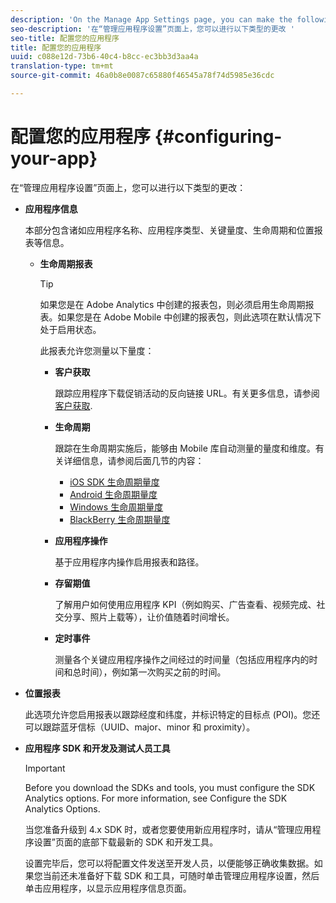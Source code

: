 ```yaml
---
description: 'On the Manage App Settings page, you can make the following types of changes '
seo-description: '在“管理应用程序设置”页面上，您可以进行以下类型的更改 '
seo-title: 配置您的应用程序
title: 配置您的应用程序
uuid: c088e12d-73b6-40c4-b8cc-ec3bb3d3aa4a
translation-type: tm+mt
source-git-commit: 46a0b8e0087c65880f46545a78f74d5985e36cdc

---
```



# 配置您的应用程序 {#configuring-your-app}

在“管理应用程序设置”页面上，您可以进行以下类型的更改：

* **应用程序信息**

   本部分包含诸如应用程序名称、应用程序类型、关键量度、生命周期和位置报表等信息。

   * **生命周期报表**

      >[!TIP]
      >
      >如果您是在 Adobe Analytics 中创建的报表包，则必须启用生命周期报表。如果您是在 Adobe Mobile 中创建的报表包，则此选项在默认情况下处于启用状态。

      此报表允许您测量以下量度：

      * **客户获取**

         跟踪应用程序下载促销活动的反向链接 URL。有关更多信息，请参阅 [客户获取](/help/using/acquisition-main/acquisition-main.md).

      * **生命周期**

         跟踪在生命周期实施后，能够由 Mobile 库自动测量的量度和维度。有关详细信息，请参阅后面几节的内容：

         * [iOS SDK 生命周期量度](/help/ios/metrics.md)
         * [Android 生命周期量度](/help/android/metrics.md)
         * [Windows 生命周期量度](/help/universal-windows/metrics.md)
         * [BlackBerry 生命周期量度](/help/blackberry/metrics.md)
      * **应用程序操作**

         基于应用程序内操作启用报表和路径。

      * **存留期值**

         了解用户如何使用应用程序 KPI（例如购买、广告查看、视频完成、社交分享、照片上载等），让价值随着时间增长。

      * **定时事件**

         测量各个关键应用程序操作之间经过的时间量（包括应用程序内的时间和总时间），例如第一次购买之前的时间。


* **位置报表**

   此选项允许您启用报表以跟踪经度和纬度，并标识特定的目标点 (POI)。您还可以跟踪蓝牙信标（UUID、major、minor 和 proximity）。

* **应用程序 SDK 和开发及测试人员工具**

   >[!IMPORTANT]
   >
   >Before you download the SDKs and tools, you must configure the SDK Analytics options. For more information, see Configure the SDK Analytics Options.[](/help/using/c-manage-app-settings/c-mob-confg-app/t-config-analytics/t-config-analytics.md)

   当您准备升级到 4.x SDK 时，或者您要使用新应用程序时，请从“管理应用程序设置”页面的底部下载最新的 SDK 和开发工具。

   设置完毕后，您可以将配置文件发送至开发人员，以便能够正确收集数据。如果您当前还未准备好下载 SDK 和工具，可随时单击管理应用程序设置，然后单击应用程序，以显示应用程序信息页面。
